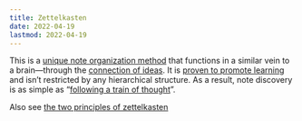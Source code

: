 ```yaml
---
title: Zettelkasten
date: 2022-04-19
lastmod: 2022-04-19
---
```


This is a [unique note organization method](https://zettelkasten.de/) that functions in a similar vein to a brain—through the [connection of ideas](connecting%20ideas%20is%20powerful.md). It is [proven to promote learning](connecting%20ideas%20improves%20learning.md) and isn’t restricted by any hierarchical structure. As a result, note discovery is as simple as “[following a train of thought](following%20a%20train%20of%20thought.md)”. 

Also see [the two principles of zettelkasten](two%20principles%20of%20zettelkasten.md)
